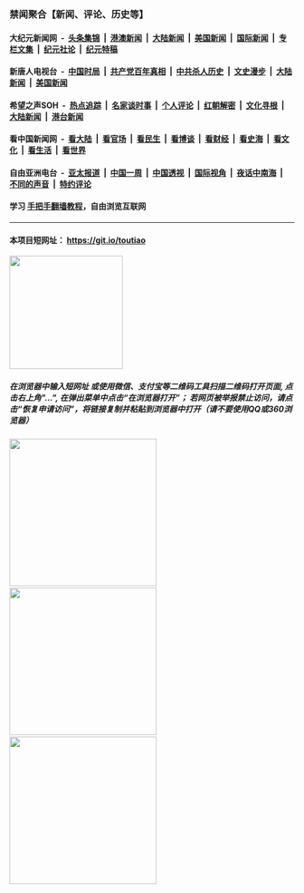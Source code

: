 ### 禁闻聚合【新闻、评论、历史等】

#### 大纪元新闻网 &nbsp;-&nbsp; [头条集锦](indexes/E头条集锦.md?t=02141011) &nbsp;|&nbsp; [港澳新闻](indexes/E港澳新闻.md?t=02141011)  &nbsp;|&nbsp; [大陆新闻](indexes/E大陆新闻.md?t=02141011) &nbsp;|&nbsp; [美国新闻](indexes/E美国新闻.md?t=02141011) &nbsp;|&nbsp; [国际新闻](indexes/E国际新闻.md?t=02141011) &nbsp;|&nbsp; [专栏文集](indexes/E专栏文集.md?t=02141011) &nbsp;|&nbsp; [纪元社论](indexes/E纪元社论.md?t=02141011) &nbsp;|&nbsp; [纪元特稿](indexes/E纪元特稿.md?t=02141011) 

#### 新唐人电视台 &nbsp;-&nbsp; [中国时局](indexes/N中国时局.md?t=02141011) &nbsp;|&nbsp; [共产党百年真相](indexes/N共产党百年真相.md?t=02141011) &nbsp;|&nbsp; [中共杀人历史](indexes/N中共杀人历史.md?t=02141011) &nbsp;|&nbsp; [文史漫步](indexes/N文史漫步.md?t=02141011) &nbsp;|&nbsp; [大陆新闻](indexes/N大陆新闻.md?t=02141011) &nbsp;|&nbsp; [美国新闻](indexes/N美国新闻.md?t=02141011)

#### 希望之声SOH &nbsp;-&nbsp; [热点追踪](indexes/H热点追踪.md?t=02141011) &nbsp;|&nbsp; [名家谈时事](indexes/H名家谈时事.md?t=02141011) &nbsp;|&nbsp; [个人评论](indexes/H个人评论.md?t=02141011)  &nbsp;|&nbsp; [红朝解密](indexes/H红朝解密.md?t=02141011) &nbsp;|&nbsp; [文化寻根](indexes/H文化寻根.md?t=02141011) &nbsp;|&nbsp; [大陆新闻](indexes/H大陆新闻.md?t=02141011) &nbsp;|&nbsp; [港台新闻](indexes/H港台新闻.md?t=02141011)

#### 看中国新闻网 &nbsp;-&nbsp; [看大陆](indexes/S看大陆.md?t=02141011) &nbsp;|&nbsp; [看官场](indexes/S看官场.md?t=02141011) &nbsp;|&nbsp; [看民生](indexes/S看民生.md?t=02141011)  &nbsp;|&nbsp; [看博谈](indexes/S看博谈.md?t=02141011) &nbsp;|&nbsp; [看财经](indexes/S看财经.md?t=02141011) &nbsp;|&nbsp; [看史海](indexes/S看史海.md?t=02141011) &nbsp;|&nbsp; [看文化](indexes/S看文化.md?t=02141011) &nbsp;|&nbsp; [看生活](indexes/S看生活.md?t=02141011) &nbsp;|&nbsp; [看世界](indexes/S看世界.md?t=02141011)

#### 自由亚洲电台 &nbsp;-&nbsp; [亚太报道](indexes/R亚太报道.md?t=02141011) &nbsp;|&nbsp; [中国一周](indexes/R中国一周.md?t=02141011) &nbsp;|&nbsp; [中国透视](indexes/R中国透视.md?t=02141011)  &nbsp;|&nbsp; [国际视角](indexes/R国际视角.md?t=02141011) &nbsp;|&nbsp; [夜话中南海](indexes/R夜话中南海.md?t=02141011) &nbsp;|&nbsp; [不同的声音](indexes/R不同的声音.md?t=02141011) &nbsp;|&nbsp; [特约评论](indexes/R特约评论.md?t=02141011)

#### 学习 [手把手翻墙教程](https://github.com/gfw-breaker/guides/wiki)，自由浏览互联网

----

#### 本项目短网址： https://git.io/toutiao
<img src="https://raw.githubusercontent.com/gfw-breaker/banned-news/master/scripts/img/qr.png" width="200px"/>  

##### 在浏览器中输入短网址 或使用微信、支付宝等二维码工具扫描二维码打开页面, 点击右上角"...", 在弹出菜单中点击“在浏览器打开”； 若网页被举报禁止访问，请点击“恢复申请访问”，将链接复制并粘贴到浏览器中打开（请不要使用QQ或360浏览器）

<img src="https://raw.githubusercontent.com/gfw-breaker/banned-news/master/scripts/img/1.png" width="260px"/> &nbsp; <img src="https://raw.githubusercontent.com/gfw-breaker/banned-news/master/scripts/img/2.png" width="260px"/> &nbsp; <img src="https://raw.githubusercontent.com/gfw-breaker/banned-news/master/scripts/img/3.png" width="260px"/>
